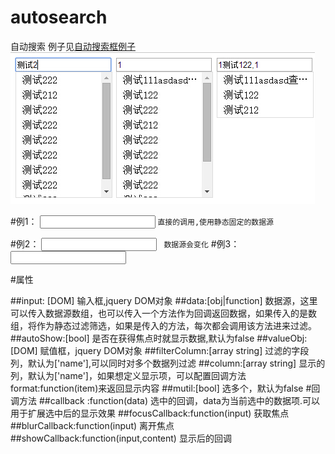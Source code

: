 # autosearch
自动搜索
例子见[自动搜索框例子](http://www.lovewebgames.com/jsmodule/autosearch.html "自动搜索框例子")
![效果图](example/autosearch.jpg)

#例1：
    <input type="text"  class="autosearch"><input type="hidden" name="hd_id" id="hd_id">
	<script src="../src/jquery-1.11.2.js"></script>
	<script src="../src/autosearch.js"></script>
	<script>
	$.get('data.txt',function(result){
		 var input = $('.autosearch');
		 var autosearch = new AutoSearch();
		 autosearch.init({input:input,autoShow:true,data:result,valueObj:'#hd_id',valueName:"id"});
	},'json')
	</script>
`直接的调用,使用静态固定的数据源`

#例2：
	<!-- ajax请求 -->
	<input type="text"  class="autosearch2">
	<script>
		 var input = $('.autosearch2');
		 var autosearch = new AutoSearch();
		 autosearch.init({input:input ,autoShow:false,data:function(callback){
				$.get('data.txt',{key:input.val()},function(result){
		 		callback(result);
		 		},'json');
	 		}
	 	});
	</script>
` 数据源会变化`
#例3：
	<!-- 多个 -->
	<input type="text"  class="autosearch3">
	<script>
	$.get('data.txt',function(result){
		 var input = $('.autosearch3');
		 var autosearch = new AutoSearch();
		 autosearch.init({input:input,autoShow:false,data:result,mutil:true
		 	});
	},'json')
	</script>

#属性

##input: [DOM]
	输入框,jquery DOM对象
##data:[obj|function]
	数据源，这里可以传入数据源数组，也可以传入一个方法作为回调返回数据，如果传入的是数组，将作为静态过滤筛选，如果是传入的方法，每次都会调用该方法进来过滤。
##autoShow:[bool]
	是否在获得焦点时就显示数据,默认为false
##valueObj:[DOM]
	赋值框，jquery DOM对象
##filterColumn:[array string]
	过滤的字段列，默认为['name'],可以同时对多个数据列过滤
##column:[array string]
	显示的列，默认为['name']，如果想定义显示项，可以配置回调方法format:function(item)来返回显示内容
##mutil:[bool]
	选多个，默认为false
#回调方法
##callback :function(data)
	选中的回调，data为当前选中的数据项.可以用于扩展选中后的显示效果
##focusCallback:function(input)
	获取焦点
##blurCallback:function(input)
	离开焦点
##showCallback:function(input,content)
	显示后的回调